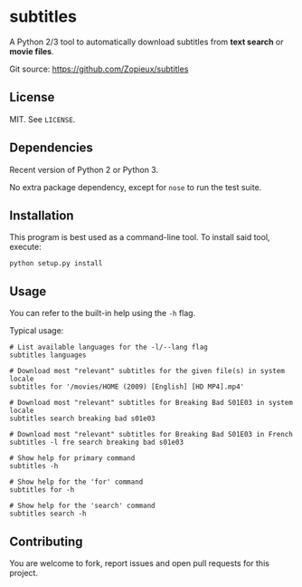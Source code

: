 # subtitles

A Python 2/3 tool to automatically download subtitles from **text search** or
**movie files**.

Git source: https://github.com/Zopieux/subtitles

## License

MIT. See `LICENSE`.

## Dependencies

Recent version of Python 2 or Python 3.

No extra package dependency, except for `nose` to run the test suite.

## Installation

This program is best used as a command-line tool. To install said tool,
execute:

```console
python setup.py install
```

## Usage

You can refer to the built-in help using the `-h` flag.

Typical usage:

```console
# List available languages for the -l/--lang flag
subtitles languages

# Download most "relevant" subtitles for the given file(s) in system locale
subtitles for '/movies/HOME (2009) [English] [HD MP4].mp4'

# Download most "relevant" subtitles for Breaking Bad S01E03 in system locale
subtitles search breaking bad s01e03

# Download most "relevant" subtitles for Breaking Bad S01E03 in French
subtitles -l fre search breaking bad s01e03

# Show help for primary command
subtitles -h

# Show help for the 'for' command
subtitles for -h

# Show help for the 'search' command
subtitles search -h
```

## Contributing

You are welcome to fork, report issues and open pull requests for this project.
